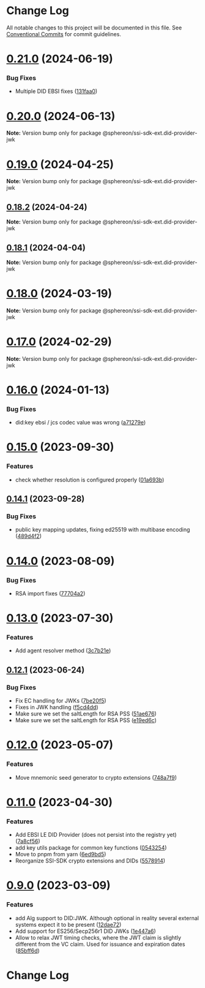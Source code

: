 # Change Log

All notable changes to this project will be documented in this file.
See [Conventional Commits](https://conventionalcommits.org) for commit guidelines.

# [0.21.0](https://github.com/Sphereon-OpenSource/ssi-sdk/compare/v0.20.0...v0.21.0) (2024-06-19)

### Bug Fixes

- Multiple DID EBSI fixes ([131faa0](https://github.com/Sphereon-OpenSource/ssi-sdk/commit/131faa0b583063cb3d8d5e77a33f337a23b90536))

# [0.20.0](https://github.com/Sphereon-OpenSource/ssi-sdk/compare/v0.19.0...v0.20.0) (2024-06-13)

**Note:** Version bump only for package @sphereon/ssi-sdk-ext.did-provider-jwk

# [0.19.0](https://github.com/Sphereon-OpenSource/ssi-sdk/compare/v0.18.2...v0.19.0) (2024-04-25)

**Note:** Version bump only for package @sphereon/ssi-sdk-ext.did-provider-jwk

## [0.18.2](https://github.com/Sphereon-OpenSource/ssi-sdk/compare/v0.18.1...v0.18.2) (2024-04-24)

**Note:** Version bump only for package @sphereon/ssi-sdk-ext.did-provider-jwk

## [0.18.1](https://github.com/Sphereon-OpenSource/ssi-sdk/compare/v0.18.0...v0.18.1) (2024-04-04)

**Note:** Version bump only for package @sphereon/ssi-sdk-ext.did-provider-jwk

# [0.18.0](https://github.com/Sphereon-OpenSource/ssi-sdk/compare/v0.17.0...v0.18.0) (2024-03-19)

**Note:** Version bump only for package @sphereon/ssi-sdk-ext.did-provider-jwk

# [0.17.0](https://github.com/Sphereon-OpenSource/ssi-sdk/compare/v0.16.0...v0.17.0) (2024-02-29)

**Note:** Version bump only for package @sphereon/ssi-sdk-ext.did-provider-jwk

# [0.16.0](https://github.com/Sphereon-OpenSource/ssi-sdk/compare/v0.15.0...v0.16.0) (2024-01-13)

### Bug Fixes

- did:key ebsi / jcs codec value was wrong ([a71279e](https://github.com/Sphereon-OpenSource/ssi-sdk/commit/a71279e3b79bff4add9fa4c889459264419accc6))

# [0.15.0](https://github.com/Sphereon-OpenSource/ssi-sdk/compare/v0.14.1...v0.15.0) (2023-09-30)

### Features

- check whether resolution is configured properly ([01a693b](https://github.com/Sphereon-OpenSource/ssi-sdk/commit/01a693b94cd612826312168973caf15b0441ebf0))

## [0.14.1](https://github.com/Sphereon-OpenSource/ssi-sdk/compare/v0.14.0...v0.14.1) (2023-09-28)

### Bug Fixes

- public key mapping updates, fixing ed25519 with multibase encoding ([489d4f2](https://github.com/Sphereon-OpenSource/ssi-sdk/commit/489d4f20e0f354eb50b1a16a91472d4e85588113))

# [0.14.0](https://github.com/Sphereon-OpenSource/ssi-sdk/compare/v0.13.0...v0.14.0) (2023-08-09)

### Bug Fixes

- RSA import fixes ([77704a2](https://github.com/Sphereon-OpenSource/ssi-sdk/commit/77704a2064e1c1d3ffc23e580ddbb36063fc70ae))

# [0.13.0](https://github.com/Sphereon-OpenSource/ssi-sdk/compare/v0.12.1...v0.13.0) (2023-07-30)

### Features

- Add agent resolver method ([3c7b21e](https://github.com/Sphereon-OpenSource/ssi-sdk/commit/3c7b21e13538fac64581c0c73d0450ef6e9b56f0))

## [0.12.1](https://github.com/Sphereon-OpenSource/ssi-sdk/compare/v0.12.0...v0.12.1) (2023-06-24)

### Bug Fixes

- Fix EC handling for JWKs ([7be20f5](https://github.com/Sphereon-OpenSource/ssi-sdk/commit/7be20f57d6b7d4b7ebf5a2e9b432da34f8f98436))
- Fixes in JWK handling ([f5cd4dd](https://github.com/Sphereon-OpenSource/ssi-sdk/commit/f5cd4ddd4f0cd0f155dcbf3a7e8b43c89b97cacb))
- Make sure we set the saltLength for RSA PSS ([51ae676](https://github.com/Sphereon-OpenSource/ssi-sdk/commit/51ae6769386866771c68c7b7806a75b62a9d5ec1))
- Make sure we set the saltLength for RSA PSS ([e19ed6c](https://github.com/Sphereon-OpenSource/ssi-sdk/commit/e19ed6c3a7b8454e8074111d33fc59a9c6bcc611))

# [0.12.0](https://github.com/Sphereon-OpenSource/ssi-sdk/compare/v0.11.0...v0.12.0) (2023-05-07)

### Features

- Move mnemonic seed generator to crypto extensions ([748a7f9](https://github.com/Sphereon-OpenSource/ssi-sdk/commit/748a7f962d563c60aa543c0c6900aa0c0daea42d))

# [0.11.0](https://github.com/Sphereon-OpenSource/ssi-sdk/compare/v0.10.2...v0.11.0) (2023-04-30)

### Features

- Add EBSI LE DID Provider (does not persist into the registry yet) ([7a8cf56](https://github.com/Sphereon-OpenSource/ssi-sdk/commit/7a8cf5687152ba0a7449d93eeb40289d6af07acf))
- add key utils package for common key functions ([0543254](https://github.com/Sphereon-OpenSource/ssi-sdk/commit/0543254d14b4ba54adeeab944315db5ba6221d47))
- Move to pnpm from yarn ([6ed9bd5](https://github.com/Sphereon-OpenSource/ssi-sdk/commit/6ed9bd5fe72645364e631be1628710f57d5deb19))
- Reorganize SSI-SDK crypto extensions and DIDs ([5578914](https://github.com/Sphereon-OpenSource/ssi-sdk/commit/55789146f48b31e8efdd64afa464a42779a2137b))

# [0.9.0](https://github.com/Sphereon-OpenSource/ssi-sdk/compare/v0.8.0...v0.9.0) (2023-03-09)

### Features

- add Alg support to DID:JWK. Although optional in reality several external systems expect it to be present ([12dae72](https://github.com/Sphereon-OpenSource/ssi-sdk/commit/12dae72860fd0dc00e96a8121b136c2195843388))
- Add support for ES256/Secp256r1 DID JWKs ([1e447a6](https://github.com/Sphereon-OpenSource/ssi-sdk/commit/1e447a6fedab92549d8848a13212e9dd8c75274a))
- Allow to relax JWT timing checks, where the JWT claim is slightly different from the VC claim. Used for issuance and expiration dates ([85bff6d](https://github.com/Sphereon-OpenSource/ssi-sdk/commit/85bff6da21dea5d8f636ea1f55b41be00b18b002))

# Change Log
